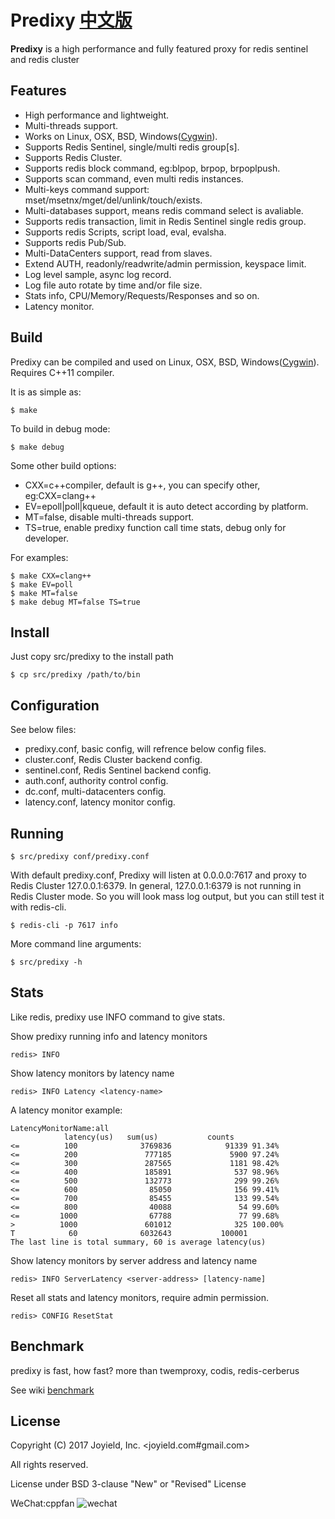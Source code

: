 # Predixy [中文版](https://github.com/joyieldInc/predixy/blob/master/README_CN.md)

**Predixy** is a high performance and fully featured proxy for redis sentinel and redis cluster

## Features

+ High performance and lightweight.
+ Multi-threads support.
+ Works on Linux, OSX, BSD, Windows([Cygwin](http://www.cygwin.com/)).
+ Supports Redis Sentinel, single/multi redis group[s].
+ Supports Redis Cluster.
+ Supports redis block command, eg:blpop, brpop, brpoplpush.
+ Supports scan command, even multi redis instances.
+ Multi-keys command support: mset/msetnx/mget/del/unlink/touch/exists.
+ Multi-databases support, means redis command select is avaliable.
+ Supports redis transaction, limit in Redis Sentinel single redis group.
+ Supports redis Scripts, script load, eval, evalsha.
+ Supports redis Pub/Sub.
+ Multi-DataCenters support, read from slaves.
+ Extend AUTH, readonly/readwrite/admin permission, keyspace limit.
+ Log level sample, async log record.
+ Log file auto rotate by time and/or file size.
+ Stats info, CPU/Memory/Requests/Responses and so on.
+ Latency monitor.

## Build

Predixy can be compiled and used on Linux, OSX, BSD, Windows([Cygwin](http://www.cygwin.com/)). Requires C++11 compiler.

It is as simple as:

    $ make

To build in debug mode:

    $ make debug

Some other build options:
+ CXX=c++compiler, default is g++, you can specify other, eg:CXX=clang++
+ EV=epoll|poll|kqueue, default it is auto detect according by platform.
+ MT=false, disable multi-threads support.
+ TS=true, enable predixy function call time stats, debug only for developer.

For examples:

    $ make CXX=clang++
    $ make EV=poll
    $ make MT=false
    $ make debug MT=false TS=true

## Install

Just copy src/predixy to the install path

    $ cp src/predixy /path/to/bin

## Configuration

See below files:
+ predixy.conf, basic config, will refrence below config files.
+ cluster.conf, Redis Cluster backend config.
+ sentinel.conf, Redis Sentinel backend config.
+ auth.conf, authority control config.
+ dc.conf, multi-datacenters config.
+ latency.conf, latency monitor config.

## Running

    $ src/predixy conf/predixy.conf

With default predixy.conf, Predixy will listen at 0.0.0.0:7617 and
proxy to Redis Cluster 127.0.0.1:6379.
In general, 127.0.0.1:6379 is not running in Redis Cluster mode.
So you will look mass log output, but you can still test it with redis-cli.

    $ redis-cli -p 7617 info

More command line arguments:

    $ src/predixy -h

## Stats

Like redis, predixy use INFO command to give stats.

Show predixy running info and latency monitors

    redis> INFO

Show latency monitors by latency name

    redis> INFO Latency <latency-name>

A latency monitor example:

    LatencyMonitorName:all
                latency(us)   sum(us)           counts
    <=          100              3769836            91339 91.34%
    <=          200               777185             5900 97.24%
    <=          300               287565             1181 98.42%
    <=          400               185891              537 98.96%
    <=          500               132773              299 99.26%
    <=          600                85050              156 99.41%
    <=          700                85455              133 99.54%
    <=          800                40088               54 99.60%
    <=         1000                67788               77 99.68%
    >          1000               601012              325 100.00%
    T            60              6032643           100001
    The last line is total summary, 60 is average latency(us)


Show latency monitors by server address and latency name

    redis> INFO ServerLatency <server-address> [latency-name]

Reset all stats and latency monitors, require admin permission.

    redis> CONFIG ResetStat

## Benchmark

predixy is fast, how fast? more than twemproxy, codis, redis-cerberus

See wiki
[benchmark](https://github.com/joyieldInc/predixy/wiki/Benchmark)

## License

Copyright (C) 2017 Joyield, Inc. <joyield.com#gmail.com>

All rights reserved.

License under BSD 3-clause "New" or "Revised" License

WeChat:cppfan ![wechat](https://github.com/joyieldInc/predixy/blob/master/doc/wechat-cppfan.jpeg)
